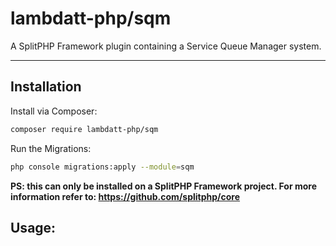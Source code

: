 # lambdatt-php/sqm

A SplitPHP Framework plugin containing a Service Queue Manager system.

---

## Installation

Install via Composer:

```bash
composer require lambdatt-php/sqm
```

Run the Migrations:
```bash
php console migrations:apply --module=sqm
```

**PS: this can only be installed on a SplitPHP Framework project. For more information refer to: https://github.com/splitphp/core**

## Usage: